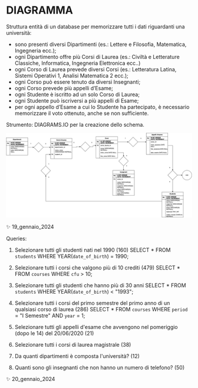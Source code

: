 # DIAGRAMMA
Struttura entità di un database per memorizzare tutti i dati riguardanti una università:
- sono presenti diversi Dipartimenti (es.: Lettere e Filosofia, Matematica, Ingegneria ecc.);
- ogni Dipartimento offre più Corsi di Laurea (es.: Civiltà e Letterature Classiche, Informatica, Ingegneria Elettronica ecc..)
- ogni Corso di Laurea prevede diversi Corsi (es.: Letteratura Latina, Sistemi Operativi 1, Analisi Matematica 2 ecc.);
- ogni Corso può essere tenuto da diversi Insegnanti;
- ogni Corso prevede più appelli d’Esame;
- ogni Studente è iscritto ad un solo Corso di Laurea;
- ogni Studente può iscriversi a più appelli di Esame;
- per ogni appello d’Esame a cui lo Studente ha partecipato, è necessario memorizzare il voto ottenuto, anche se non sufficiente.

Strumento: DIAGRAMS.IO per la creazione dello schema.

![db](/DB_University.jpg)

✨ 19_gennaio_2024

Queries:

1. Selezionare tutti gli studenti nati nel 1990 (160)
SELECT *
FROM `students`
WHERE  YEAR(`date_of_birth`) = 1990;

2. Selezionare tutti i corsi che valgono più di 10 crediti (479)
SELECT *
FROM `courses`
WHERE `cfu` > 10;

3. Selezionare tutti gli studenti che hanno più di 30 anni
SELECT *
FROM `students` 
WHERE YEAR(`date_of_birth`) < "1993";

4. Selezionare tutti i corsi del primo semestre del primo anno di un qualsiasi corso di
laurea (286)
SELECT * 
FROM `courses`
WHERE `period` = "I Semestre" AND `year` = 1;

5. Selezionare tutti gli appelli d'esame che avvengono nel pomeriggio (dopo le 14) del
20/06/2020 (21)
6. Selezionare tutti i corsi di laurea magistrale (38)
7. Da quanti dipartimenti è composta l'università? (12)
8. Quanti sono gli insegnanti che non hanno un numero di telefono? (50)

✨ 20_gennaio_2024